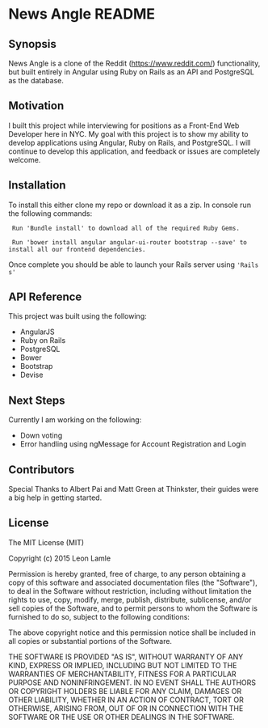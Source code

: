 # News Angle README

## Synopsis

News Angle is a clone of the Reddit (https://www.reddit.com/) functionality, but built entirely in Angular using Ruby on Rails as an API and PostgreSQL as the database.

## Motivation

I built this project while interviewing for positions as a Front-End Web Developer here in NYC. My goal with this project is to show my ability to develop applications using Angular, Ruby on Rails, and PostgreSQL. I will continue to develop this application, and feedback or issues are completely welcome.

## Installation

To install this either clone my repo or download it as a zip. In console run the following commands:

```
 Run 'Bundle install' to download all of the required Ruby Gems.
```

```
 Run 'bower install angular angular-ui-router bootstrap --save' to install all our frontend dependencies.
```

Once complete you should be able to launch your Rails server using ``` 'Rails s' ```

## API Reference

This project was built using the following:

* AngularJS
* Ruby on Rails
* PostgreSQL
* Bower
* Bootstrap
* Devise

## Next Steps

Currently I am working on the following:

* Down voting
* Error handling using ngMessage for Account Registration and Login

## Contributors

Special Thanks to Albert Pai and Matt Green at Thinkster, their guides were a big help in getting started.

## License

The MIT License (MIT)

Copyright (c) 2015 Leon Lamle

Permission is hereby granted, free of charge, to any person obtaining a copy
of this software and associated documentation files (the "Software"), to deal
in the Software without restriction, including without limitation the rights
to use, copy, modify, merge, publish, distribute, sublicense, and/or sell
copies of the Software, and to permit persons to whom the Software is
furnished to do so, subject to the following conditions:

The above copyright notice and this permission notice shall be included in all
copies or substantial portions of the Software.

THE SOFTWARE IS PROVIDED "AS IS", WITHOUT WARRANTY OF ANY KIND, EXPRESS OR
IMPLIED, INCLUDING BUT NOT LIMITED TO THE WARRANTIES OF MERCHANTABILITY,
FITNESS FOR A PARTICULAR PURPOSE AND NONINFRINGEMENT. IN NO EVENT SHALL THE
AUTHORS OR COPYRIGHT HOLDERS BE LIABLE FOR ANY CLAIM, DAMAGES OR OTHER
LIABILITY, WHETHER IN AN ACTION OF CONTRACT, TORT OR OTHERWISE, ARISING FROM,
OUT OF OR IN CONNECTION WITH THE SOFTWARE OR THE USE OR OTHER DEALINGS IN THE
SOFTWARE.
